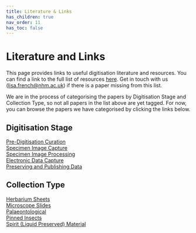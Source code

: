 ```yaml
---
title: Literature & Links
has_children: true
nav_order: 11
has_toc: false
---
```


# Literature and Links

This page provides links to useful digitisation literature and resources. You can find a link to the full list of resources [here](https://know.dissco.eu/handle/item/404). Get in touch with us (lisa.french@nhm.ac.uk) if there is a paper missing from this list.

We are in the process of categorising the papers by Digitisation Stage and Collection Type, so not all papers in the list above are yet tagged. For now, you can browse the papers we have categorised by clicking the links below. 

## Digitisation Stage

[Pre-Digitisation Curation](https://know.dissco.eu/handle/item/404/simple-search?filterquery=Pre-Digitization+Curation+and+Staging&filtername=subject&filtertype=equals)\
[Specimen Image Capture](https://know.dissco.eu/handle/item/404/simple-search?filterquery=Specimen+Image+Capture&filtername=subject&filtertype=equals)\
[Specimen Image Processing](https://know.dissco.eu/handle/item/404/simple-search?filterquery=Specimen+Image+Processing&filtername=subject&filtertype=equals)\
[Electronic Data Capture](https://know.dissco.eu/handle/item/404/simple-search?filterquery=Electronic+Data+Capture&filtername=subject&filtertype=equals)\
[Preserving and Publishing Data](https://know.dissco.eu/handle/item/404/simple-search?filterquery=Preserving+and+Publishing+Data&filtername=subject&filtertype=equals)

## Collection Type

[Herbarium Sheets](https://know.dissco.eu/handle/item/404/simple-search?filterquery=Herbarium+Sheets&filtername=subject&filtertype=equals)\
[Microscope Slides](https://know.dissco.eu/handle/item/404/simple-search?filterquery=Microscope+Slides&filtername=subject&filtertype=equals)\
[Palaeontological](https://know.dissco.eu/handle/item/404/simple-search?filterquery=Palaeontological&filtername=subject&filtertype=equals)\
[Pinned Insects](https://know.dissco.eu/handle/item/404/simple-search?filterquery=Pinned+Insects&filtername=subject&filtertype=equals)\
[Spirit (Liquid Preserved) Material](https://know.dissco.eu/handle/item/404/simple-search?filterquery=Spirit+%28liquid+preserved%29+material&filtername=subject&filtertype=equals)
